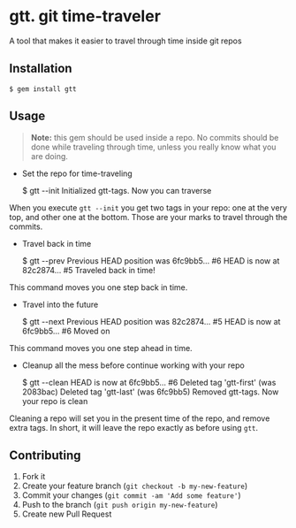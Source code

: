 # gtt. git time-traveler

A tool that makes it easier to travel through time inside git repos

## Installation

    $ gem install gtt

## Usage

> **Note:** this gem should be used inside a repo. No commits should be done while traveling through time, unless you really know what you are doing.

* Set the repo for time-traveling

    $ gtt --init
    Initialized gtt-tags. Now you can traverse

When you execute `gtt --init` you get two tags in your repo: one at the very top, and other one at the bottom. Those are your marks to travel through the commits.

* Travel back in time

    $ gtt --prev
    Previous HEAD position was 6fc9bb5... #6
    HEAD is now at 82c2874... #5
    Traveled back in time!

This command moves you one step back in time.

* Travel into the future

    $ gtt --next
    Previous HEAD position was 82c2874... #5
    HEAD is now at 6fc9bb5... #6
    Moved on

This command moves you one step ahead in time.

* Cleanup all the mess before continue working with your repo

    $ gtt --clean
    HEAD is now at 6fc9bb5... #6
    Deleted tag 'gtt-first' (was 2083bac)
    Deleted tag 'gtt-last' (was 6fc9bb5)
    Removed gtt-tags. Now your repo is clean

Cleaning a repo will set you in the present time of the repo, and remove extra tags. In short, it will leave the repo exactly as before using `gtt`.

## Contributing

1. Fork it
2. Create your feature branch (`git checkout -b my-new-feature`)
3. Commit your changes (`git commit -am 'Add some feature'`)
4. Push to the branch (`git push origin my-new-feature`)
5. Create new Pull Request
